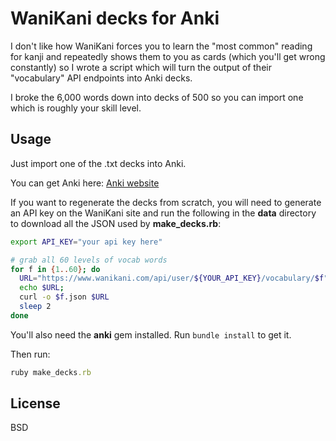 # WaniKani decks for Anki

I don't like how WaniKani forces you to learn the "most common" reading for kanji and repeatedly shows them to you as cards (which you'll get wrong constantly) so I wrote a script which will turn the output of their "vocabulary" API endpoints into Anki decks.

I broke the 6,000 words down into decks of 500 so you can import one which is roughly your skill level.

## Usage

Just import one of the .txt decks into Anki.

You can get Anki here:  [Anki website](http://ankisrs.net/)

If you want to regenerate the decks from scratch, you will need to generate an API key on the WaniKani site and run the following in the **data** directory to download all the JSON used by **make_decks.rb**:

```sh
export API_KEY="your api key here"

# grab all 60 levels of vocab words
for f in {1..60}; do
  URL="https://www.wanikani.com/api/user/${YOUR_API_KEY}/vocabulary/$f"
  echo $URL;
  curl -o $f.json $URL
  sleep 2
done
```

You'll also need the **anki** gem installed.  Run `bundle install` to get it.

Then run:

```rb
ruby make_decks.rb
```

## License

BSD
